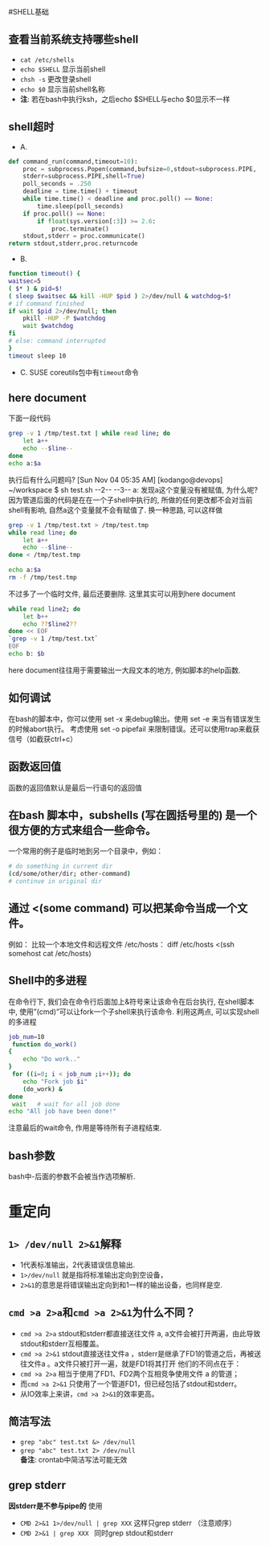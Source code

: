 #SHELL基础

## 查看当前系统支持哪些shell
   * `cat /etc/shells`
   * `echo $SHELL`   显示当前shell
   * `chsh -s`       更改登录shell
   * `echo $0`       显示当前shell名称
   * **注**: 若在bash中执行ksh，之后echo $SHELL与echo $0显示不一样

## shell超时
   * A.
```python
def command_run(command,timeout=10):
    proc = subprocess.Popen(command,bufsize=0,stdout=subprocess.PIPE,
    stderr=subprocess.PIPE,shell=True)
    poll_seconds = .250
    deadline = time.time() + timeout
    while time.time() < deadline and proc.poll() == None:
        time.sleep(poll_seconds)
    if proc.poll() == None:
        if float(sys.version[:3]) >= 2.6:
            proc.terminate()
    stdout,stderr = proc.communicate()
return stdout,stderr,proc.returncode
```
   * B.
```bash
function timeout() {
waitsec=5
( $* ) & pid=$!
( sleep $waitsec && kill -HUP $pid ) 2>/dev/null & watchdog=$!
# if command finished
if wait $pid 2>/dev/null; then
    pkill -HUP -P $watchdog
    wait $watchdog
fi
# else: command interrupted
}
timeout sleep 10
```
   * C. SUSE coreutils包中有`timeout`命令

## here document
下面一段代码
```bash
grep -v 1 /tmp/test.txt | while read line; do
    let a++
    echo --$line--
done
echo a:$a
```
执行后有什么问题吗?
[Sun Nov 04 05:35 AM] [kodango@devops] ~/workspace 
$ sh test.sh 
--2--
--3--
a:
发现a这个变量没有被赋值, 为什么呢? 因为管道后面的代码是在在一个子shell中执行的, 所做的任何更改都不会对当前shell有影响, 自然a这个变量就不会有赋值了.
换一种思路, 可以这样做
```bash
grep -v 1 /tmp/test.txt > /tmp/test.tmp
while read line; do
    let a++
    echo --$line--
done < /tmp/test.tmp
 
echo a:$a
rm -f /tmp/test.tmp
```
不过多了一个临时文件, 最后还要删除. 这里其实可以用到here document
```bash
while read line2; do
    let b++
    echo ??$line2??
done << EOF
`grep -v 1 /tmp/test.txt`
EOF
echo b: $b
```
here document往往用于需要输出一大段文本的地方, 例如脚本的help函数.

## 如何调试
在bash的脚本中，你可以使用 set -x 来debug输出。使用 set -e 来当有错误发生的时候abort执行。
考虑使用 set -o pipefail 来限制错误。还可以使用trap来截获信号（如截获ctrl+c）

## 函数返回值
函数的返回值默认是最后一行语句的返回值

## 在bash 脚本中，subshells (写在圆括号里的) 是一个很方便的方式来组合一些命令。
一个常用的例子是临时地到另一个目录中，例如：
```bash
# do something in current dir
(cd/some/other/dir; other-command)
# continue in original dir
```

## 通过 <(some command) 可以把某命令当成一个文件。
例如： 比较一个本地文件和远程文件 /etc/hosts： diff /etc/hosts <(ssh somehost cat /etc/hosts)

## Shell中的多进程
在命令行下, 我们会在命令行后面加上&符号来让该命令在后台执行, 在shell脚本中, 使用”(cmd)”可以让fork一个子shell来执行该命令. 利用这两点, 可以实现shell的多进程
```bash
job_num=10
 function do_work()
{
    echo "Do work.."
}
 for ((i=0; i < job_num ;i++)); do
    echo "Fork job $i"
    (do_work) &
done
 wait   # wait for all job done
echo "All job have been done!"
```
注意最后的wait命令, 作用是等待所有子进程结束.

## bash参数
bash中-后面的参数不会被当作选项解析.
   
# 重定向
## `1> /dev/null 2>&1`解释
   * 1代表标准输出，2代表错误信息输出.
   * `1>/dev/null` 就是指将标准输出定向到空设备，
   * `2>&1`的意思是将错误输出定向到和1一样的输出设备，也同样是空.

## `cmd >a 2>a`和`cmd >a 2>&1`为什么不同？
   * `cmd >a 2>a` stdout和stderr都直接送往文件 a, a文件会被打开两遍，由此导致stdout和stderr互相覆盖。
   * `cmd >a 2>&1` stdout直接送往文件a ，stderr是继承了FD1的管道之后，再被送往文件a 。a文件只被打开一遍，就是FD1将其打开
他们的不同点在于：
   * `cmd >a 2>a` 相当于使用了FD1、FD2两个互相竞争使用文件 a 的管道；
   * 而`cmd >a 2>&1` 只使用了一个管道FD1，但已经包括了stdout和stderr。
   * 从IO效率上来讲，`cmd >a 2>&1`的效率更高。

## 简洁写法
   * `grep "abc" test.txt &> /dev/null`  
   * `grep "abc" test.txt 2> /dev/null`   
**备注**: crontab中简洁写法可能无效  

## grep stderr
**因stderr是不参与pipe的**
使用  
   * `CMD 2>&1 1>/dev/null | grep XXX` 这样只grep stderr （注意顺序）
   * `CMD 2>&1 | grep XXX ` 同时grep stdout和stderr

